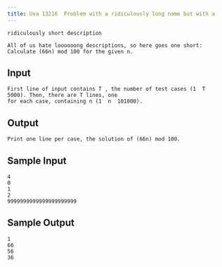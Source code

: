 ```yaml
---
title: Uva 13216  Problem with a ridiculously long name but with a
---
```



```
ridiculously short description

All of us hate loooooong descriptions, so here goes one short: Calculate (66n) mod 100 for the given n.
```

## Input

```
First line of input contains T , the number of test cases (1  T  5000). Then, there are T lines, one
for each case, containing n (1  n  101000).

```

## Output

```
Print one line per case, the solution of (66n) mod 100.

```

## Sample Input

```
4
0
1
2
9999999999999999999999

```

## Sample Output

```
1
66
56
36
```

